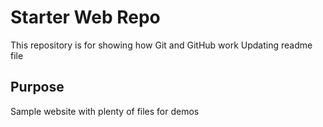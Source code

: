 # Starter Web Repo

This repository is for showing how Git and GitHub work
Updating readme file
## Purpose

Sample website with plenty of files for demos